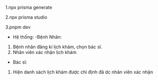  <!--lẹnh 1 tạo ra Prisma Client, giúp tương tác với database bằng mã TypeScript -->
 1.npx prisma generate
 <!-- lệnh 2 khởi chạy giao diện đồ họa giúp quản lý dữ liệu trong database bằng giao diện, sau khi chạy vào http://localhost:5555/ để tùy chỉnh dữ liệu trong database, cái này chỉ chỉnh dữ liệu khi cần thiết, không liên quan đến trang web -->
 2.npx prisma studio
 <!-- lệnh 3 giúp chạy trang web, sau khi chạy truy cập http://localhost:3000/ để vào trang -->
 3.pnpm dev




 <!-- 2.npx prisma migrate dev --name init, -->

 * Hệ thống: 
 -Bệnh Nhân:
 1. Bệnh nhân đăng kí lịch khám, chọn bác sĩ.
 2. Nhân viên xác nhận lịch khám
- Bác sĩ: 
1. Hiện danh sách lịch khám được chỉ định đã dc nhân viên xác nhận
